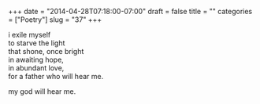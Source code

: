 +++
date = "2014-04-28T07:18:00-07:00"
draft = false
title = ""
categories = ["Poetry"]
slug = "37"
+++

<p>i exile myself<br />to starve the light<br />that shone, once bright<br />in awaiting hope,<br />in abundant love,<br />for a father who will hear me.</p>
<p>my god will hear me.</p>

